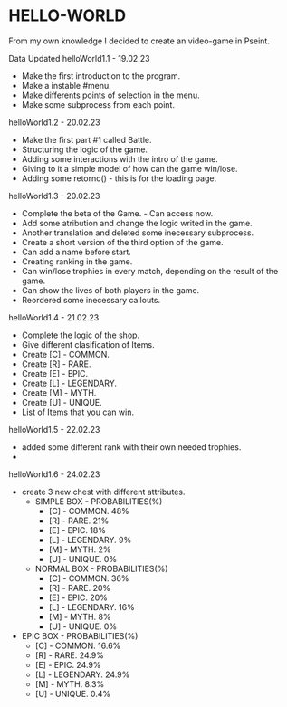 # HELLO-WORLD
From my own knowledge I decided to create an video-game in Pseint.

Data Updated
helloWorld1.1   -   19.02.23
- Make the first introduction to the program.
- Make a instable #menu.
- Make differents points of selection in the menu.
- Make some subprocess from each point.

helloWorld1.2   -   20.02.23
- Make the first part #1 called Battle.
- Structuring the logic of the game.
- Adding some interactions with the intro of the game.
- Giving to it a simple model of how can the game win/lose.
- Adding some retorno() - this is for the loading page.

helloWorld1.3   -   20.02.23
- Complete the beta of the Game. - Can access now.
- Add some atribution and change the logic writed in the game.
- Another translation and deleted some inecessary subprocess.
- Create a short version of the third option of the game.
- Can add a name before start.
- Creating ranking in the game.
- Can win/lose trophies in every match, depending on the result of the game.
- Can show the lives of both players in the game.
- Reordered some inecessary callouts.  

helloWorld1.4  -  21.02.23
- Complete the logic of the shop.
- Give different clasification of Items.
- Create [C] - COMMON.
- Create [R] - RARE.
- Create [E] - EPIC.
- Create [L] - LEGENDARY.
- Create [M] - MYTH.
- Create [U] - UNIQUE.
- List of Items that you can win.

helloWorld1.5  -  22.02.23
- added some different rank with their own needed trophies.
- 

helloWorld1.6  -  24.02.23
- create 3 new chest with different attributes.
  - SIMPLE BOX     -       PROBABILITIES(%)
    - [C] - COMMON.             48%
    - [R] - RARE.               21%
    - [E] - EPIC.               18%
    - [L] - LEGENDARY.           9%
    - [M] - MYTH.                2%
    - [U] - UNIQUE.              0%
  - NORMAL BOX     -       PROBABILITIES(%)
    - [C] - COMMON.             36%
    - [R] - RARE.               20%
    - [E] - EPIC.               20%
    - [L] - LEGENDARY.          16%
    - [M] - MYTH.                8%
    - [U] - UNIQUE.              0%
- EPIC BOX     -       PROBABILITIES(%)
    - [C] - COMMON.             16.6%
    - [R] - RARE.               24.9%
    - [E] - EPIC.               24.9%
    - [L] - LEGENDARY.          24.9%
    - [M] - MYTH.                8.3%
    - [U] - UNIQUE.              0.4%       
   

